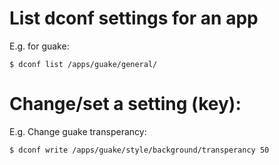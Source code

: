 # List dconf settings for an app
E.g. for guake:
```shell
$ dconf list /apps/guake/general/
```

# Change/set a setting (key):
E.g. Change guake transperancy:
```shell
$ dconf write /apps/guake/style/background/transperancy 50
```
